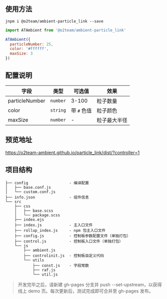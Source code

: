 ## 使用方法

```
jnpm i @o2team/ambient-particle_link --save
```

```javascript
import ATAmbient from '@o2team/ambient-particle_link'

ATAmbient({
  particleNumber: 25,
  color: '#ffffff',
  maxSize: 3
})
```

## 配置说明

| 字段 | 类型 | 可选值 | 效果 |
|-|-|-|-|
| particleNumber | `number` | 3-100 | 粒子数量 |
| color | `string` | 带 `#` 色值 | 粒子颜色 |
| maxSize | `number` | - | 粒子最大半径 |

## 预览地址

https://o2team-ambient.github.io/particle_link/dist/?controller=1

## 项目结构

```
├── config                  - 编译配置
│   ├── base.conf.js
│   └── custom.conf.js
├── info.json               - 组件信息
└── src
    ├── css
    │   ├── base.scss
    │   └── package.scss
    ├── index.ejs
    ├── index.js            - 主入口文件
    ├── rollup_index.js     - npm 包主入口文件
    ├── config.js           - 控制板参数配置文件（单独打包）
    ├── control.js          - 控制板入口文件（单独打包）
    └── js
        ├── ambient.js
        ├── controlinit.js  - 控制板自定义代码
        └── utils
            ├── const.js    - 字段常数
            ├── raf.js
            └── util.js
```

> 开发完毕之后，请新建 gh-pages 分支并 push --set-upstream，以获得线上 demo 页。每次更新后，测试完成即可合并至 gh-pages 发布。